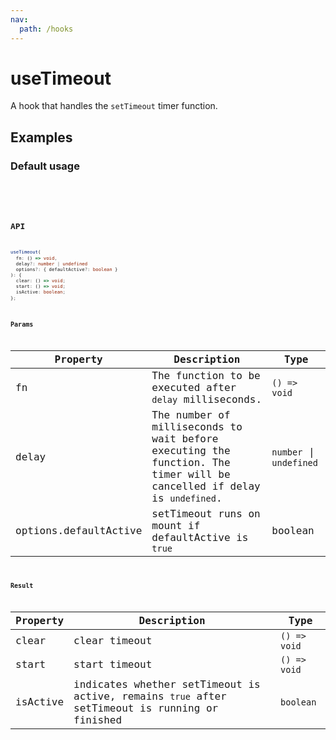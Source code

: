 ```yaml
---
nav:
  path: /hooks
---
```


# useTimeout

A hook that handles the `setTimeout` timer function.

## Examples

### Default usage

<code src="./demo/demo1.tsx" />
<code src="./demo/demo2.tsx" />
<code src="./demo/demo3.tsx" />

## API

```typescript
useTimeout(
  fn: () => void,
  delay?: number | undefined
  options?: { defaultActive?: boolean }
): {
  clear: () => void;
  start: () => void;
  isActive: boolean;
};
```

### Params

| Property              | Description                                                                                                            | Type                    |
| --------------------- | ---------------------------------------------------------------------------------------------------------------------- | ----------------------- |
| fn                    | The function to be executed after `delay` milliseconds.                                                                | `() => void`            |
| delay                 | The number of milliseconds to wait before executing the function. The timer will be cancelled if delay is `undefined`. | `number` \| `undefined` |
| options.defaultActive | setTimeout runs on mount if defaultActive is `true`                                                                    | boolean                 |

### Result

| Property | Description                                                                                    | Type         |
| -------- | ---------------------------------------------------------------------------------------------- | ------------ |
| clear    | clear timeout                                                                                  | `() => void` |
| start    | start timeout                                                                                  | `() => void` |
| isActive | indicates whether setTimeout is active, remains `true` after setTimeout is running or finished | `boolean`    |
